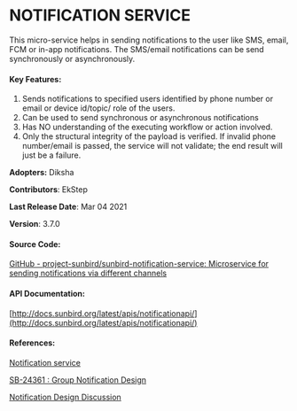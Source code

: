 # NOTIFICATION SERVICE

This micro-service helps in sending notifications to the user like SMS, email, FCM or in-app notifications. The SMS/email notifications can be send synchronously or asynchronously.

#### Key Features:

1. Sends notifications to specified users identified by phone number or email or device id/topic/ role of the users.
2. Can be used to send synchronous or asynchronous notifications
3. Has NO understanding of the executing workflow or action involved.
4. Only the structural integrity of the payload is verified. If invalid phone number/email is passed, the service will not validate; the end result will just be a failure.

**Adopters:** Diksha

**Contributors**: EkStep

**Last Release Date**: Mar 04 2021

**Version**: 3.7.0

#### Source Code:

[GitHub - project-sunbird/sunbird-notification-service: Microservice for sending notifications via different channels](https://github.com/project-sunbird/sunbird-notification-service)

#### API Documentation:

[http://docs.sunbird.org/latest/apis/notificationapi/](http://docs.sunbird.org/latest/apis/notificationapi/)

#### References:

[Notification service](https://project-sunbird.atlassian.net/wiki/spaces/UM/pages/1057980431)

[SB-24361 : Group Notification Design](https://project-sunbird.atlassian.net/wiki/spaces/UM/pages/2847178765)

[Notification Design Discussion](https://project-sunbird.atlassian.net/wiki/spaces/UM/pages/2632613972)
